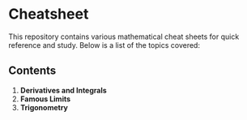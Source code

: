 # Cheatsheet

This repository contains various mathematical cheat sheets for quick reference and study. Below is a list of the topics covered:

## Contents

1. **Derivatives and Integrals**
2. **Famous Limits**
3. **Trigonometry**
